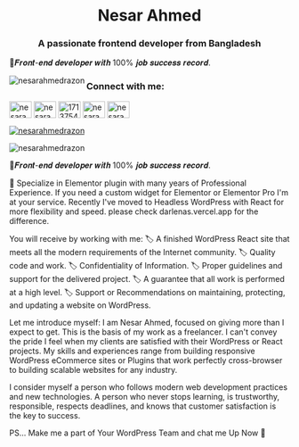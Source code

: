 <h1 align="center">Nesar Ahmed</h1>
<h3 align="center">A passionate frontend developer from Bangladesh</h3>
<p>🏅𝑭𝒓𝒐𝒏𝒕-𝒆𝒏𝒅 𝒅𝒆𝒗𝒆𝒍𝒐𝒑𝒆𝒓 𝒘𝒊𝒕𝒉 100% 𝒋𝒐𝒃 𝒔𝒖𝒄𝒄𝒆𝒔𝒔 𝒓𝒆𝒄𝒐𝒓𝒅.</p>

<p><img align="left" src="https://github-readme-stats.vercel.app/api/top-langs?username=nesarahmedrazon&show_icons=true&locale=en&layout=compact" alt="nesarahmedrazon" /></p>

<h3 align="left">Connect with me:</h3>
<p align="left">
<a href="https://twitter.com/nesarahmedrazon" target="blank"><img align="center" src="https://raw.githubusercontent.com/rahuldkjain/github-profile-readme-generator/master/src/images/icons/Social/twitter.svg" alt="nesarahmedrazon" height="30" width="40" /></a>
<a href="https://linkedin.com/in/nesarahmed" target="blank"><img align="center" src="https://raw.githubusercontent.com/rahuldkjain/github-profile-readme-generator/master/src/images/icons/Social/linked-in-alt.svg" alt="nesarahmed" height="30" width="40" /></a>
<a href="https://stackoverflow.com/users/17137544" target="blank"><img align="center" src="https://raw.githubusercontent.com/rahuldkjain/github-profile-readme-generator/master/src/images/icons/Social/stack-overflow.svg" alt="17137544" height="30" width="40" /></a>
<a href="https://fb.com/nesarahmed.r" target="blank"><img align="center" src="https://raw.githubusercontent.com/rahuldkjain/github-profile-readme-generator/master/src/images/icons/Social/facebook.svg" alt="nesarahmed.r" height="30" width="40" /></a>
<a href="https://www.behance.net/nesarahmed" target="blank"><img align="center" src="https://raw.githubusercontent.com/rahuldkjain/github-profile-readme-generator/master/src/images/icons/Social/behance.svg" alt="nesarahmed" height="30" width="40" /></a>
</p>
<p> <a href="https://twitter.com/nesarahmedrazon" target="blank"><img src="https://img.shields.io/twitter/follow/nesarahmedrazon?logo=twitter&style=for-the-badge" alt="nesarahmedrazon" /></a> </p>
<p align="left"> <img src="https://komarev.com/ghpvc/?username=nesarahmedrazon&label=Profile%20views&color=0e75b6&style=flat" alt="nesarahmedrazon" /> </p>


<p align="left">🏅𝑭𝒓𝒐𝒏𝒕-𝒆𝒏𝒅 𝒅𝒆𝒗𝒆𝒍𝒐𝒑𝒆𝒓 𝒘𝒊𝒕𝒉 100% 𝒋𝒐𝒃 𝒔𝒖𝒄𝒄𝒆𝒔𝒔 𝒓𝒆𝒄𝒐𝒓𝒅.

💪 Specialize in Elementor plugin with many years of Professional Experience.  If you need a custom widget for Elementor or Elementor Pro I'm at your service. Recently I've moved to Headless WordPress with React for more flexibility and speed.
please check darlenas.vercel.app for the difference.

You will receive by working with me:
🏷️ A finished WordPress React site that meets all the modern requirements of the Internet community.
🏷️ Quality code and work.
🏷️ Confidentiality of Information.
🏷️ Proper guidelines and support for the delivered project.
🏷️ A guarantee that all work is performed at a high level.
🏷️ Support or Recommendations on maintaining, protecting, and updating a website on WordPress.


Let me introduce myself: 
I am Nesar Ahmed, focused on giving more than I expect to get. This is the basis of my work as a freelancer. I can't convey the pride I feel when my clients are satisfied with their WordPress or  React projects. My skills and experiences range from building responsive WordPress eCommerce sites or Plugins that work perfectly cross-browser to building scalable websites for any industry. 

I consider myself a person who follows modern web development practices and new technologies. A person who never stops learning, is trustworthy, responsible, respects deadlines, and knows that customer satisfaction is the key to success.

PS... Make me a part of Your WordPress Team and chat me Up Now 🤙</p>




